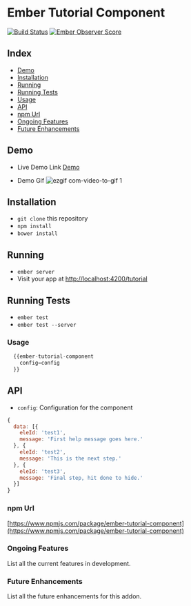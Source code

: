 # Ember Tutorial Component 

[![Build Status](https://travis-ci.org/svkangal/ember-tutorial-component.svg?branch=documentation)](https://travis-ci.org/svkangal/ember-tutorial-component) [![Ember Observer Score](http://emberobserver.com/badges/ember-tutorial-component.svg)](http://emberobserver.com/addons/ember-tutorial-component)

## Index

 - [Demo](#demo)
 - [Installation](#installation)
 - [Running](#running)
 - [Running Tests](#running-tests)
 - [Usage](#usage)
 - [API](#api)
 - [npm Url](#npm-url)
 - [Ongoing Features](#ongoing-features)
 - [Future Enhancements](#future-enchancements)

## Demo
 - Live Demo Link
   [Demo](https://svkangal.github.io/ember-tutorial-component/)

 - Demo Gif
   ![ezgif com-video-to-gif 1](https://cloud.githubusercontent.com/assets/2807160/17454524/fe61d674-5b4d-11e6-8f3f-d5dfb9a2bb57.gif)

## Installation

* `git clone` this repository
* `npm install`
* `bower install`

## Running

* `ember server`
* Visit your app at [http://localhost:4200/tutorial](http://localhost:4200/tutorial)

## Running Tests

* `ember test`
* `ember test --server`

### Usage
```javascript
  {{ember-tutorial-component
    config=config
  }}
```
## API

* `config`: Configuration for the component

```javascript
{ 
  data: [{
    eleId: 'test1',
    message: 'First help message goes here.'
  }, {
    eleId: 'test2',
    message: 'This is the next step.'
  }, {
    eleId: 'test3',
    message: 'Final step, hit done to hide.'
  }]
}
```

### npm Url
[https://www.npmjs.com/package/ember-tutorial-component](https://www.npmjs.com/package/ember-tutorial-component)

### Ongoing Features
List all the current features in development.

### Future Enhancements
List all the future enhancements for this addon.
      

